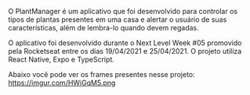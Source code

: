 O PlantManager é um aplicativo que foi desenvolvido para controlar os tipos de plantas presentes
em uma casa e alertar o usuário de suas características, além de lembra-lo quando devem regadas.

O aplicativo foi desenvolvido durante o Next Level Week #05 promovido pela Rocketseat entre os dias 19/04/2021 e 25/04/2021. 
O projeto utiliza React Native, Expo e TypeScript.

Abaixo você pode ver os frames presentes nesse projeto:
https://imgur.com/HWiGqM5.png
